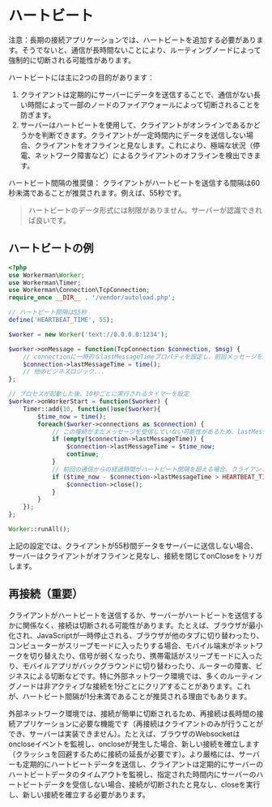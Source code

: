 # ハートビート

注意：長期の接続アプリケーションでは、ハートビートを追加する必要があります。そうでないと、通信が長時間ないことにより、ルーティングノードによって強制的に切断される可能性があります。

ハートビートには主に2つの目的があります：
1. クライアントは定期的にサーバーにデータを送信することで、通信がない長い時間によって一部のノードのファイアウォールによって切断されることを防ぎます。
2. サーバーはハートビートを使用して、クライアントがオンラインであるかどうかを判断できます。クライアントが一定時間内にデータを送信しない場合、クライアントをオフラインと見なします。これにより、極端な状況（停電、ネットワーク障害など）によるクライアントのオフラインを検出できます。

ハートビート間隔の推奨値：
クライアントがハートビートを送信する間隔は60秒未満であることが推奨されます。例えば、55秒です。

> ハートビートのデータ形式には制限がありません。サーバーが認識できれば良いです。

## ハートビートの例
```php
<?php
use Workerman\Worker;
use Workerman\Timer;
use Workerman\Connection\TcpConnection;
require_once __DIR__ . '/vendor/autoload.php';

// ハートビート間隔は55秒
define('HEARTBEAT_TIME', 55);

$worker = new Worker('text://0.0.0.0:1234');

$worker->onMessage = function(TcpConnection $connection, $msg) {
    // connectionに一時的なlastMessageTimeプロパティを設定し、前回メッセージを受信した時間を記録する
    $connection->lastMessageTime = time();
    // 他のビジネスロジック...
};

// プロセスが起動した後、10秒ごとに実行されるタイマーを設定
$worker->onWorkerStart = function($worker) {
    Timer::add(10, function()use($worker){
        $time_now = time();
        foreach($worker->connections as $connection) {
            // この接続がまだメッセージを受信していない可能性があるため、lastMessageTimeを現在の時刻に設定する
            if (empty($connection->lastMessageTime)) {
                $connection->lastMessageTime = $time_now;
                continue;
            }
            // 前回の通信からの経過時間がハートビート間隔を超える場合、クライアントはすでにオフラインと見なされ、接続は閉じられます。
            if ($time_now - $connection->lastMessageTime > HEARTBEAT_TIME) {
                $connection->close();
            }
        }
    });
};

Worker::runAll();
```

上記の設定では、クライアントが55秒間データをサーバーに送信しない場合、サーバーはクライアントがオフラインと見なし、接続を閉じてonCloseをトリガします。

## 再接続（重要）

クライアントがハートビートを送信するか、サーバーがハートビートを送信するかに関係なく、接続は切断される可能性があります。たとえば、ブラウザが最小化され、JavaScriptが一時停止される、ブラウザが他のタブに切り替わったり、コンピューターがスリープモードに入ったりする場合、モバイル端末がネットワークを切り替えたり、信号が弱くなったり、携帯電話がスリープモードに入ったり、モバイルアプリがバックグラウンドに切り替わったり、ルーターの障害、ビジネスによる切断などです。特に外部ネットワーク環境では、多くのルーティングノードは非アクティブな接続を1分ごとにクリアすることがあります。これが、ハートビート間隔が1分未満であることが推奨される理由でもあります。

外部ネットワーク環境では、接続が簡単に切断されるため、再接続は長時間の接続アプリケーションに必要な機能です（再接続はクライアントのみが行うことができ、サーバーは実装できません）。たとえば、ブラウザのWebsocketはoncloseイベントを監視し、oncloseが発生した場合、新しい接続を確立します（クラッシュを回避するために接続の延長が必要です）。より厳格には、サーバーも定期的にハートビートデータを送信し、クライアントは定期的にサーバーのハートビートデータのタイムアウトを監視し、指定された時間内にサーバーのハートビートデータを受信しない場合、接続が切断されたと見なし、closeを実行し、新しい接続を確立する必要があります。
